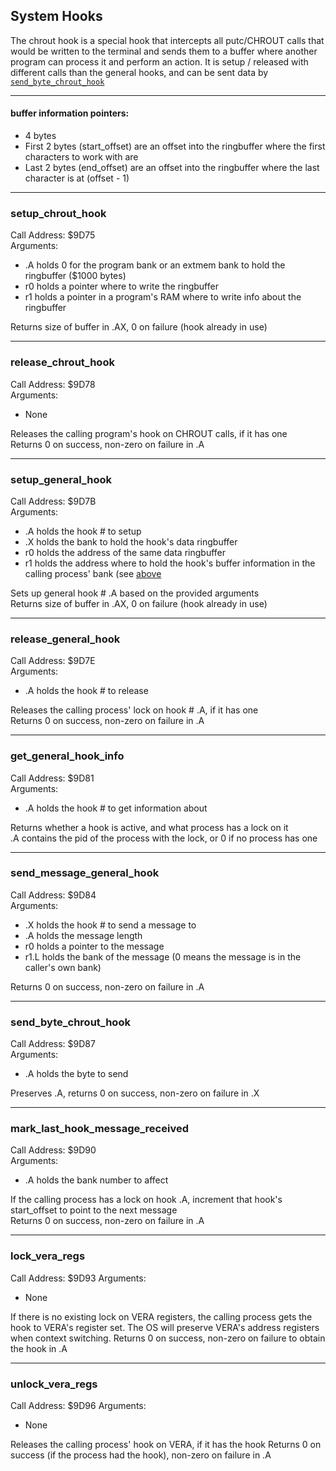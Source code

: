 ## System Hooks

The chrout hook is a special hook that intercepts all putc/CHROUT calls that would be written to the terminal and sends them to a buffer where another program can process it and perform an action.
It is setup / released with different calls than the general hooks, and can be sent data by [`send_byte_chrout_hook`](#send_byte_chrout_hook)

---

#### buffer information pointers:

- 4 bytes
- First 2 bytes (start_offset) are an offset into the ringbuffer where the first characters to work with are
- Last 2 bytes (end_offset) are an offset into the ringbuffer where the last character is at (offset - 1)

---

### setup_chrout_hook
Call Address: $9D75  
Arguments:

- .A holds 0 for the program bank or an extmem bank to hold the ringbuffer ($1000 bytes)
- r0 holds a pointer where to write the ringbuffer
- r1 holds a pointer in a program's RAM where to write info about the ringbuffer

Returns size of buffer in .AX, 0 on failure (hook already in use)

---

### release_chrout_hook
Call Address: $9D78  
Arguments:

- None

Releases the calling program's hook on CHROUT calls, if it has one  
Returns 0 on success, non-zero on failure in .A

---

### setup_general_hook
Call Address: $9D7B  
Arguments:

- .A holds the hook # to setup
- .X holds the bank to hold the hook's data ringbuffer
- r0 holds the address of the same data ringbuffer
- r1 holds the address where to hold the hook's buffer information in the calling process' bank (see [above](#buffer-information-pointers)

Sets up general hook # .A based on the provided arguments  
Returns size of buffer in .AX, 0 on failure (hook already in use)

---

### release_general_hook
Call Address: $9D7E  
Arguments:

- .A holds the hook # to release

Releases the calling process' lock on hook # .A, if it has one  
Returns 0 on success, non-zero on failure in .A

---

### get_general_hook_info
Call Address: $9D81  
Arguments:

- .A holds the hook # to get information about

Returns whether a hook is active, and what process has a lock on it  
.A contains the pid of the process with the lock, or 0 if no process has one

---

### send_message_general_hook
Call Address: $9D84  
Arguments:

- .X holds the hook # to send a message to
- .A holds the message length
- r0 holds a pointer to the message
- r1.L holds the bank of the message (0 means the message is in the caller's own bank)

Returns 0 on success, non-zero on failure in .A

---

### send_byte_chrout_hook
Call Address: $9D87  
Arguments:

- .A holds the byte to send

Preserves .A, returns 0 on success, non-zero on failure in .X

---

### mark_last_hook_message_received
Call Address: $9D90  
Arguments:

- .A holds the bank number to affect

If the calling process has a lock on hook .A, increment that hook's start_offset to point to the next message  
Returns 0 on success, non-zero on failure in .A

--- 

### lock_vera_regs
Call Address: $9D93
Arguments:

- None

If there is no existing lock on VERA registers, the calling process gets the hook to VERA's register set. The OS will preserve VERA's address registers when context switching.
Returns 0 on success, non-zero on failure to obtain the hook in .A

---

### unlock_vera_regs
Call Address: $9D96
Arguments:

- None

Releases the calling process' hook on VERA, if it has the hook
Returns 0 on success (if the process had the hook), non-zero on failure in .A


